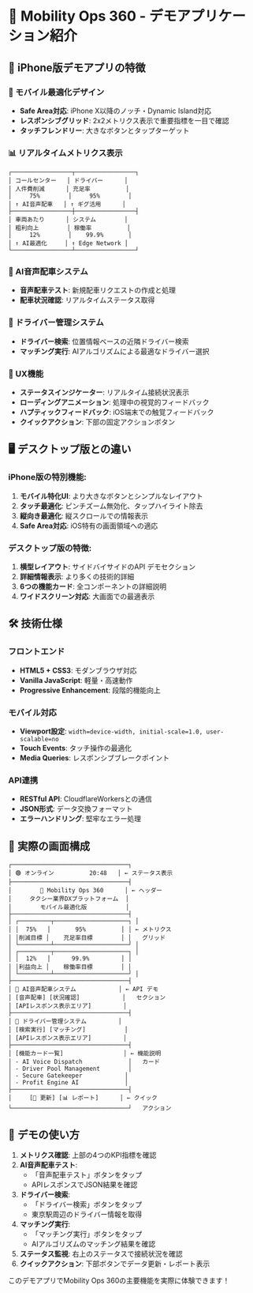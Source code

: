 # 🚖 Mobility Ops 360 - デモアプリケーション紹介

## 📱 iPhone版デモアプリの特徴

### 🎨 モバイル最適化デザイン
- **Safe Area対応**: iPhone X以降のノッチ・Dynamic Island対応
- **レスポンシブグリッド**: 2x2メトリクス表示で重要指標を一目で確認
- **タッチフレンドリー**: 大きなボタンとタップターゲット

### 📊 リアルタイムメトリクス表示
```
┌─────────────────┬─────────────────┐
│ コールセンター   │ ドライバー      │
│ 人件費削減      │ 充足率          │
│     75%        │     95%        │
│ ↑ AI音声配車   │ ↑ ギグ活用      │
├─────────────────┼─────────────────┤
│ 車両あたり      │ システム        │
│ 粗利向上        │ 稼働率          │
│     12%        │    99.9%       │
│ ↑ AI最適化     │ ↑ Edge Network │
└─────────────────┴─────────────────┘
```

### 🎤 AI音声配車システム
- **音声配車テスト**: 新規配車リクエストの作成と処理
- **配車状況確認**: リアルタイムステータス取得

### 👥 ドライバー管理システム  
- **ドライバー検索**: 位置情報ベースの近隣ドライバー検索
- **マッチング実行**: AIアルゴリズムによる最適なドライバー選択

### 🚀 UX機能
- **ステータスインジケーター**: リアルタイム接続状況表示
- **ローディングアニメーション**: 処理中の視覚的フィードバック
- **ハプティックフィードバック**: iOS端末での触覚フィードバック
- **クイックアクション**: 下部の固定アクションボタン

## 🖥️ デスクトップ版との違い

### iPhone版の特別機能:
1. **モバイル特化UI**: より大きなボタンとシンプルなレイアウト
2. **タッチ最適化**: ピンチズーム無効化、タップハイライト除去
3. **縦向き最適化**: 縦スクロールでの情報表示
4. **Safe Area対応**: iOS特有の画面領域への適応

### デスクトップ版の特徴:
1. **横型レイアウト**: サイドバイサイドのAPI デモセクション
2. **詳細情報表示**: より多くの技術的詳細
3. **6つの機能カード**: 全コンポーネントの詳細説明
4. **ワイドスクリーン対応**: 大画面での最適表示

## 🛠️ 技術仕様

### フロントエンド
- **HTML5 + CSS3**: モダンブラウザ対応
- **Vanilla JavaScript**: 軽量・高速動作
- **Progressive Enhancement**: 段階的機能向上

### モバイル対応
- **Viewport設定**: `width=device-width, initial-scale=1.0, user-scalable=no`
- **Touch Events**: タッチ操作の最適化
- **Media Queries**: レスポンシブブレークポイント

### API連携
- **RESTful API**: CloudflareWorkersとの通信
- **JSON形式**: データ交換フォーマット
- **エラーハンドリング**: 堅牢なエラー処理

## 📱 実際の画面構成

```
┌─────────────────────────────────┐
│ 🟢 オンライン          20:48   │ ← ステータス表示
├─────────────────────────────────┤
│        🚖 Mobility Ops 360      │ ← ヘッダー
│     タクシー業界DXプラットフォーム  │
│        モバイル最適化版           │
├─────────────────────────────────┤
│ ┌─────────┬─────────────────────┐ │
│ │  75%   │       95%          │ │ ← メトリクス
│ │削減目標 │    充足率目標        │ │   グリッド
│ └─────────┴─────────────────────┘ │
│ ┌─────────┬─────────────────────┐ │
│ │  12%   │      99.9%         │ │
│ │利益向上 │    稼働率目標        │ │
│ └─────────┴─────────────────────┘ │
├─────────────────────────────────┤
│ 🎤 AI音声配車システム            │ ← API デモ
│ [音声配車] [状況確認]            │   セクション
│ [APIレスポンス表示エリア]         │
├─────────────────────────────────┤
│ 👥 ドライバー管理システム         │
│ [検索実行] [マッチング]           │
│ [APIレスポンス表示エリア]         │
├─────────────────────────────────┤
│ [機能カード一覧]                 │ ← 機能説明
│ - AI Voice Dispatch             │   カード
│ - Driver Pool Management        │
│ - Secure Gatekeeper            │
│ - Profit Engine AI             │
├─────────────────────────────────┤
│     [🔄 更新] [📊 レポート]      │ ← クイック
└─────────────────────────────────┘   アクション
```

## 🎯 デモの使い方

1. **メトリクス確認**: 上部の4つのKPI指標を確認
2. **AI音声配車テスト**: 
   - 「音声配車テスト」ボタンをタップ
   - APIレスポンスでJSON結果を確認
3. **ドライバー検索**:
   - 「ドライバー検索」ボタンをタップ  
   - 東京駅周辺のドライバー情報を取得
4. **マッチング実行**:
   - 「マッチング実行」ボタンをタップ
   - AIアルゴリズムのマッチング結果を確認
5. **ステータス監視**: 右上のステータスで接続状況を確認
6. **クイックアクション**: 下部ボタンでデータ更新・レポート表示

このデモアプリでMobility Ops 360の主要機能を実際に体験できます！